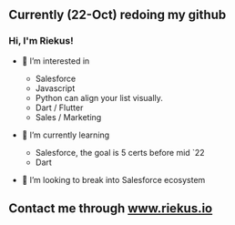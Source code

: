 ## Currently (22-Oct) redoing my github

### Hi, I'm Riekus!

- 👀 I’m interested in 
  - Salesforce
  - Javascript
  - Python can align your list visually. 
  - Dart / Flutter
  - Sales / Marketing
  
 
- 🌱 I’m currently learning 
  - Salesforce, the goal is 5 certs before mid `22
  - Dart 
- 💞️ I’m looking to break into Salesforce ecosystem

## Contact me through www.riekus.io

